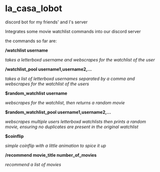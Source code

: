 # la_casa_lobot
discord bot for my friends' and I's server

Integrates some movie watchlist commands into our discord server

the commands so far are:

**/watchlist username**

*takes a letterboxd username and webscrapes for the watchlist of the user*

**/watchlist_pool username1,username2,...**

*takes a list of letterboxd usernames separated by a comma and webscrapes for the watchlist of the users*

**$random_watchlist username**

*webscrapes for the watchlist, then returns a random movie*

**$random_watchlist_pool username1,username2,...**

*webscrapes multiple users letterboxd watchlists then prints a random movie, ensuring no duplicates are present in the original watchlist*

**$coinflip**

*simple coinflip with a little animation to spice it up*

**/recommend movie_title number_of_movies**

*recommend a list of movies*